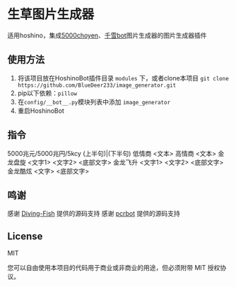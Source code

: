 # 生草图片生成器

适用hoshino，集成[5000choyen](https://github.com/pcrbot/5000choyen)、[千雪bot](https://github.com/Diving-Fish/Chiyuki-Bot)图片生成器的图片生成器插件

## 使用方法
1. 将该项目放在HoshinoBot插件目录 `modules` 下，或者clone本项目 `git clone https://github.com/BlueDeer233/image_generator.git`
2. pip以下依赖：`pillow`
3. 在`config/__bot__.py`模块列表中添加 `image_generator`
4. 重启HoshinoBot

## 指令
5000兆元/5000兆円/5kcy (上半句)|(下半句)
低情商 <文本> 高情商 <文本>
金龙盘旋 <文字1> <文字2> <底部文字>
金龙飞升 <文字1> <文字2> <底部文字>
金龙酷炫 <文字> <底部文字>

## 鸣谢

感谢 [Diving-Fish](https://github.com/Diving-Fish) 提供的源码支持
感谢 [pcrbot](https://github.com/pcrbot) 提供的源码支持

## License

MIT

您可以自由使用本项目的代码用于商业或非商业的用途，但必须附带 MIT 授权协议。
